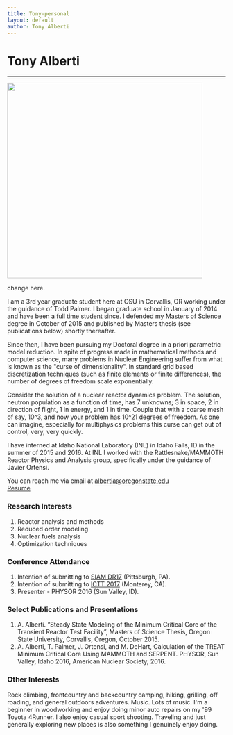 ```yaml
---
title: Tony-personal
layout: default
author: Tony Alberti
---
```

# Tony Alberti
--------------

<img src="{{ site.url }}users/albertia/images/NUC16.jpg" width="450">

change here.

I am a 3rd year graduate student here at OSU in Corvallis, OR working under the guidance of Todd Palmer. I began graduate school in January of 2014 and have been a full time student since. I defended my Masters of Science degree in October of 2015 and published by Masters thesis (see publications below) shortly thereafter.

Since then, I have been pursuing my Doctoral degree in a priori parametric model reduction. In spite of progress made in mathematical methods and computer science, many problems in Nuclear Engineering suffer from what is known as the "curse of dimensionality". In standard grid based discretization techniques (such as finite elements or finite differences), the number of degrees of freedom scale exponentially.

Consider the solution of a nuclear reactor dynamics problem. The solution, neutron population as a function of time, has 7 unknowns; 3 in space, 2 in direction of flight, 1 in energy, and 1 in time. Couple that with a coarse mesh of say, 10^3, and now your problem has 10^21 degrees of freedom. As one can imagine, especially for multiphysics problems this curse can get out of control, very, very quickly.

I have interned at Idaho National Laboratory (INL) in Idaho Falls, ID in the summer of 2015 and 2016. At INL I worked with the Rattlesnake/MAMMOTH Reactor Physics and Analysis group, specifically under the guidance of Javier Ortensi.

You can reach me via email at albertia@oregonstate.edu  
[Resume](./Alberti_Resume_Public.pdf)

### Research Interests
1. Reactor analysis and methods
2. Reduced order modeling
3. Nuclear fuels analysis
4. Optimization techniques

### Conference Attendance
1. Intention of submitting to [SIAM DR17](http://www.siam.org/meetings/dr17/) (Pittsburgh, PA).
2. Intention of submitting to [ICTT 2017](https://ictt-2017.llnl.gov/) (Monterey, CA).
3. Presenter - PHYSOR 2016 (Sun Valley, ID).

### Select Publications and Presentations
1. A. Alberti. “Steady State Modeling of the Minimum Critical Core of the Transient Reactor Test Facility”, Masters of Science Thesis, Oregon State University, Corvallis, Oregon, October 2015.
2. A. Alberti, T. Palmer, J. Ortensi, and M. DeHart, Calculation of the TREAT Minimum Critical Core Using MAMMOTH and SERPENT. PHYSOR, Sun Valley, Idaho 2016, American Nuclear Society, 2016.

### Other Interests
Rock climbing, frontcountry and backcountry camping, hiking, grilling, off roading, and general outdoors adventures.  Music. Lots of music.  I'm a beginner in woodworking and enjoy doing minor auto repairs on my '99 Toyota 4Runner. I also enjoy casual sport shooting. Traveling and just generally exploring new places is also something I genuinely enjoy doing.
